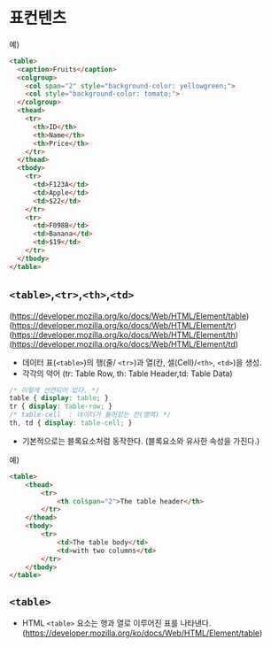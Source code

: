 # 표컨텐츠

예)
```html
<table>
  <caption>Fruits</caption>
  <colgroup>
    <col span="2" style="background-color: yellowgreen;">
    <col style="background-color: tomato;">
  </colgroup>
  <thead>
    <tr>
      <th>ID</th>
      <th>Name</th>
      <th>Price</th>
    </tr>
  </thead>
  <tbody>
    <tr>
      <td>F123A</td>
      <td>Apple</td>
      <td>$22</td>
    </tr>
    <tr>
      <td>F098B</td>
      <td>Banana</td>
      <td>$19</td>
    </tr>
  </tbody>
</table>
```


## ```<table>```,```<tr>```,```<th>```,```<td>```
(https://developer.mozilla.org/ko/docs/Web/HTML/Element/table)
(https://developer.mozilla.org/ko/docs/Web/HTML/Element/tr)
(https://developer.mozilla.org/ko/docs/Web/HTML/Element/th)
(https://developer.mozilla.org/ko/docs/Web/HTML/Element/td)

- 데이터 표(```<table>```)의 행(줄/ ```<tr>```)과 열(칸, 셀(Cell)/```<th>```, ```<td>```)을 생성.
- 각각의 약어 (tr: Table Row, th: Table Header,td: Table Data)

```css
/* 이렇게 선언되어 있다. */
table { display: table; }
tr { display: table-row; }
/* table-cell  : 데이터가 들어있는 칸(영역) */
th, td { display: table-cell; }
```
- 기본적으로는 블록요소처럼 동작한다. (블록요소와 유사한 속성을 가진다.)

예)

```html
<table>
    <thead>
        <tr>
            <th colspan="2">The table header</th>
        </tr>
    </thead>
    <tbody>
        <tr>
            <td>The table body</td>
            <td>with two columns</td>
        </tr>
    </tbody>
</table>
```

## ```<table>```
- HTML ```<table>``` 요소는 행과 열로 이루어진 표를 나타낸다.
(https://developer.mozilla.org/ko/docs/Web/HTML/Element/table)